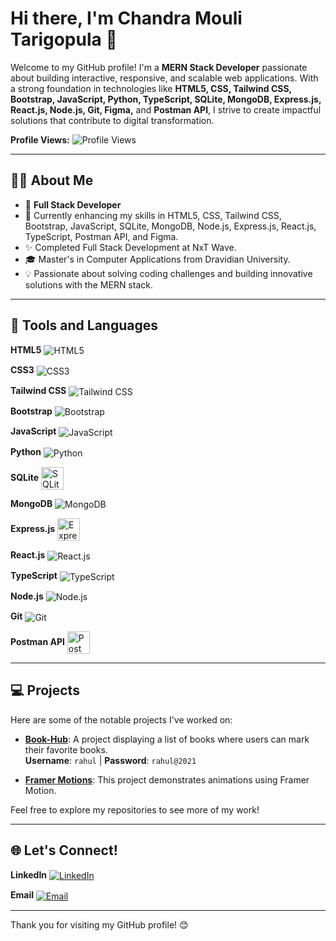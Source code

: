 # Hi there, I'm Chandra Mouli Tarigopula 👋
Welcome to my GitHub profile! I'm a **MERN Stack Developer** passionate about building interactive, responsive, and scalable web applications. With a strong foundation in technologies like **HTML5, CSS, Tailwind CSS, Bootstrap, JavaScript, Python, TypeScript, SQLite, MongoDB, Express.js, React.js, Node.js, Git, Figma,** and **Postman API**, I strive to create impactful solutions that contribute to digital transformation.

**Profile Views:** ![Profile Views](https://profile-counter.glitch.me/chandramouli35/count.svg)

---

## 🧑‍💼 About Me
- 💼 **Full Stack Developer**
- 🌱 Currently enhancing my skills in HTML5, CSS, Tailwind CSS, Bootstrap, JavaScript, SQLite, MongoDB, Node.js, Express.js, React.js, TypeScript, Postman API, and Figma.
- ✨ Completed Full Stack Development at NxT Wave.
- 🎓 Master's in Computer Applications from Dravidian University.
- 💡 Passionate about solving coding challenges and building innovative solutions with the MERN stack.

---
## 🔧 Tools and Languages

<p align="left">
  <strong>HTML5</strong>
  <img src="https://img.icons8.com/color/36/000000/html-5.png" alt="HTML5" title="HTML5" style="vertical-align: middle; margin-right: 20px;"/>

  <strong>CSS3</strong>
  <img src="https://img.icons8.com/color/36/000000/css3.png" alt="CSS3" title="CSS3" style="vertical-align: middle; margin-right: 20px;"/>

  <strong>Tailwind CSS</strong>
  <img src="https://img.icons8.com/color/36/000000/tailwindcss.png" alt="Tailwind CSS" title="Tailwind CSS" style="vertical-align: middle; margin-right: 20px;"/>

  <strong>Bootstrap</strong>
  <img src="https://img.icons8.com/color/36/000000/bootstrap.png" alt="Bootstrap" title="Bootstrap" style="vertical-align: middle; margin-right: 20px;"/>

  <strong>JavaScript</strong>
  <img src="https://img.icons8.com/color/36/000000/javascript.png" alt="JavaScript" title="JavaScript" style="vertical-align: middle; margin-right: 20px;"/>

  <strong>Python</strong>
  <img src="https://img.icons8.com/color/36/000000/python.png" alt="Python" title="Python" style="vertical-align: middle; margin-right: 20px;"/>

  <strong>SQLite</strong>
  <img src="https://upload.wikimedia.org/wikipedia/commons/3/38/SQLite370.svg" alt="SQLite" title="SQLite" width="36" style="vertical-align: middle; margin-right: 20px;"/>

  <strong>MongoDB</strong>
  <img src="https://img.icons8.com/color/36/000000/mongodb.png" alt="MongoDB" title="MongoDB" style="vertical-align: middle; margin-right: 20px;"/>

  <strong>Express.js</strong>
  <img src="https://upload.wikimedia.org/wikipedia/commons/6/64/Expressjs.png" alt="Express.js" title="Express.js" width="36" style="vertical-align: middle; margin-right: 20px;"/>

  <strong>React.js</strong>
  <img src="https://img.icons8.com/plasticine/36/000000/react.png" alt="React.js" title="React.js" style="vertical-align: middle; margin-right: 20px;"/>

  <strong>TypeScript</strong>
  <img src="https://img.icons8.com/color/36/000000/typescript.png" alt="TypeScript" title="TypeScript" style="vertical-align: middle; margin-right: 20px;"/>

  <strong>Node.js</strong>
  <img src="https://img.icons8.com/color/36/000000/nodejs.png" alt="Node.js" title="Node.js" style="vertical-align: middle; margin-right: 20px;"/>

  <strong>Git</strong>
  <img src="https://img.icons8.com/color/36/000000/git.png" alt="Git" title="Git" style="vertical-align: middle; margin-right: 20px;"/>

  <strong>Postman API</strong>
  <img src="https://www.vectorlogo.zone/logos/getpostman/getpostman-icon.svg" alt="Postman API" title="Postman API" width="36" style="vertical-align: middle; margin-right: 20px;"/>
</p>


---

## 💻 Projects
Here are some of the notable projects I've worked on:

- **[Book-Hub](https://bookhubcm.ccbp.tech/)**: A project displaying a list of books where users can mark their favorite books.  
  **Username**: `rahul` | **Password**: `rahul@2021`

- **[Framer Motions](https://spurfitassignment.netlify.app/)**: This project demonstrates animations using Framer Motion.

Feel free to explore my repositories to see more of my work!

---

## 🌐 Let's Connect!

<p align="left">
  <strong>LinkedIn</strong>
  <a href="https://www.linkedin.com/in/mouli-chandra/" target="_blank">
    <img src="https://img.icons8.com/color/36/000000/linkedin.png" alt="LinkedIn" title="LinkedIn" style="vertical-align: middle; margin-right: 20px;"/>
  </a>

  <strong>Email</strong>
  <a href="mailto:tarigopulachandramouli1818@gmail.com" target="_blank">
    <img src="https://img.icons8.com/color/36/000000/gmail.png" alt="Email" title="Email" style="vertical-align: middle; margin-right: 20px;"/>
  </a>
</p>


---

Thank you for visiting my GitHub profile! 😊
